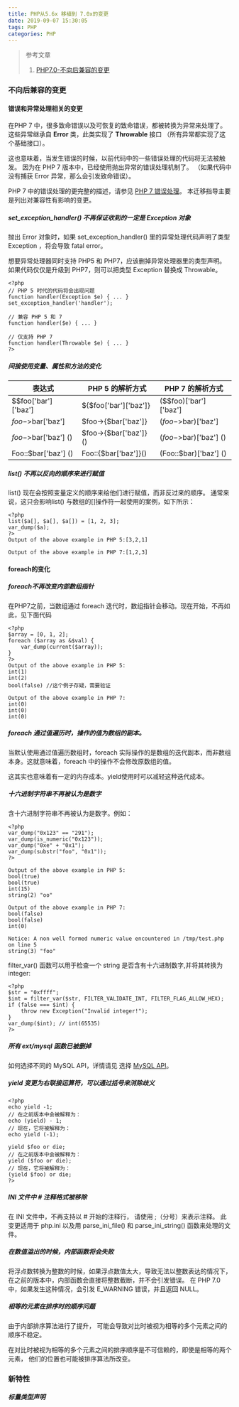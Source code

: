 ```yaml
---
title: PHP从5.6x 移植到 7.0x的变更
date: 2019-09-07 15:30:05
tags: PHP 
categories: PHP
---
```


> 参考文章
> 1. [PHP7.0-不向后兼容的变更](https://www.php.net/manual/zh/migration70.incompatible.php)
### 不向后兼容的变更
#### 错误和异常处理相关的变更
在PHP 7 中，很多致命错误以及可恢复的致命错误，都被转换为异常来处理了。 这些异常继承自 **Error** 类，此类实现了 **Throwable** 接口 （所有异常都实现了这个基础接口）。

这也意味着，当发生错误的时候，以前代码中的一些错误处理的代码将无法被触发。 因为在 PHP 7 版本中，已经使用抛出异常的错误处理机制了。 （如果代码中没有捕获 Error 异常，那么会引发致命错误）。

PHP 7 中的错误处理的更完整的描述，请参见 [PHP 7 错误处理](https://www.php.net/manual/zh/language.errors.php7.php)。 本迁移指导主要是列出对兼容性有影响的变更。

##### set_exception_handler() 不再保证收到的一定是 Exception 对象

抛出 Error 对象时，如果 set_exception_handler() 里的异常处理代码声明了类型 Exception ，将会导致 fatal error。

想要异常处理器同时支持 PHP5 和 PHP7，应该删掉异常处理器里的类型声明。如果代码仅仅是升级到 PHP7，则可以把类型 Exception 替换成 Throwable。


```
<?php
// PHP 5 时代的代码将会出现问题
function handler(Exception $e) { ... }
set_exception_handler('handler');

// 兼容 PHP 5 和 7
function handler($e) { ... }

// 仅支持 PHP 7
function handler(Throwable $e) { ... }
?>
```

##### 间接使用变量、属性和方法的变化
表达式 | PHP 5 的解析方式 | PHP 7 的解析方式
---|---|---
$$foo['bar']['baz'] | ${$foo['bar']['baz']} | ($$foo)['bar']['baz'] |
$foo->$bar['baz'] | $foo->{$bar['baz']} | ($foo->$bar)['baz'] |
$foo->$bar['baz'] () | $foo->{$bar['baz']}() | ($foo->$bar)['baz'] () |
Foo::$bar['baz'] () | Foo::{$bar['baz']}() | (Foo::$bar)['baz'] () |

##### list() 不再以反向的顺序来进行赋值
list() 现在会按照变量定义的顺序来给他们进行赋值，而非反过来的顺序。 通常来说，这只会影响list() 与数组的[]操作符一起使用的案例，如下所示：
```
<?php
list($a[], $a[], $a[]) = [1, 2, 3];
var_dump($a);
?>
Output of the above example in PHP 5:[3,2,1]

Output of the above example in PHP 7:[1,2,3]
```

#### foreach的变化
##### foreach不再改变内部数组指针
在PHP7之前，当数组通过 foreach 迭代时，数组指针会移动。现在开始，不再如此，见下面代码
```
<?php
$array = [0, 1, 2];
foreach ($array as &$val) {
    var_dump(current($array));
}
?>
Output of the above example in PHP 5:
int(1)
int(2)
bool(false) //这个例子存疑，需要验证

Output of the above example in PHP 7:
int(0)
int(0)
int(0)
```

##### foreach 通过值遍历时，操作的值为数组的副本。
当默认使用通过值遍历数组时，foreach 实际操作的是数组的迭代副本，而非数组本身。这就意味着，foreach 中的操作不会修改原数组的值。

这其实也意味着有一定的内存成本。yield使用时可以减轻这种迭代成本。

##### 十六进制字符串不再被认为是数字
含十六进制字符串不再被认为是数字。例如：
```
<?php
var_dump("0x123" == "291");
var_dump(is_numeric("0x123"));
var_dump("0xe" + "0x1");
var_dump(substr("foo", "0x1"));
?>

Output of the above example in PHP 5:
bool(true)
bool(true)
int(15)
string(2) "oo"

Output of the above example in PHP 7:
bool(false)
bool(false)
int(0)

Notice: A non well formed numeric value encountered in /tmp/test.php on line 5
string(3) "foo"
```
filter_var() 函数可以用于检查一个 string 是否含有十六进制数字,并将其转换为integer:
```
<?php
$str = "0xffff";
$int = filter_var($str, FILTER_VALIDATE_INT, FILTER_FLAG_ALLOW_HEX);
if (false === $int) {
    throw new Exception("Invalid integer!");
}
var_dump($int); // int(65535)
?>
```

##### 所有 ext/mysql 函数已被删掉
如何选择不同的 MySQL API，详情请见 选择 [MySQL API](https://www.php.net/manual/zh/mysqlinfo.api.choosing.php)。

##### yield 变更为右联接运算符，可以通过括号来消除歧义
```
<?php
echo yield -1;
// 在之前版本中会被解释为：
echo (yield) - 1;
// 现在，它将被解释为：
echo yield (-1);

yield $foo or die;
// 在之前版本中会被解释为：
yield ($foo or die);
// 现在，它将被解释为：
(yield $foo) or die;
?>
```

##### INI 文件中 # 注释格式被移除
在 INI 文件中，不再支持以 # 开始的注释行， 请使用 ;（分号）来表示注释。 此变更适用于 php.ini 以及用 parse_ini_file() 和 parse_ini_string() 函数来处理的文件。

##### 在数值溢出的时候，内部函数将会失败
将浮点数转换为整数的时候，如果浮点数值太大，导致无法以整数表达的情况下， 在之前的版本中，内部函数会直接将整数截断，并不会引发错误。 在 PHP 7.0 中，如果发生这种情况，会引发 E_WARNING 错误，并且返回 NULL。

##### 相等的元素在排序时的顺序问题
由于内部排序算法进行了提升， 可能会导致对比时被视为相等的多个元素之间的顺序不稳定。

在对比时被视为相等的多个元素之间的排序顺序是不可信赖的，即使是相等的两个元素， 他们的位置也可能被排序算法所改变。

### 新特性
##### 标量类型声明